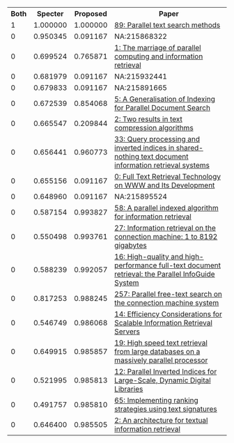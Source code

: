 <html><table><tr>
<th>Both</th>
<th>Specter</th>
<th>Proposed</th>
<th>Paper</th>
</tr>
<tr>
<td>1</td>
<td>1.000000</td>
<td>1.000000</td>
<td><a href="https://www.semanticscholar.org/paper/bd6d7209da193f29747092504499135d1c0fadca">89: Parallel text search methods</a></td>
</tr>
<tr>
<td>0</td>
<td>0.950345</td>
<td>0.091167</td>
<td>NA:215868322</td>
</tr>
<tr>
<td>0</td>
<td>0.699524</td>
<td>0.765871</td>
<td><a href="https://www.semanticscholar.org/paper/07293b90889c83b64212379353b9f6821b3c5cd1">1: The marriage of parallel computing and information retrieval</a></td>
</tr>
<tr>
<td>0</td>
<td>0.681979</td>
<td>0.091167</td>
<td>NA:215932441</td>
</tr>
<tr>
<td>0</td>
<td>0.679833</td>
<td>0.091167</td>
<td>NA:215891665</td>
</tr>
<tr>
<td>0</td>
<td>0.672539</td>
<td>0.854068</td>
<td><a href="https://www.semanticscholar.org/paper/2a72d0aa9afecf3581261014a98f6f8adce39b72">5: A Generalisation of Indexing for Parallel Document Search</a></td>
</tr>
<tr>
<td>0</td>
<td>0.665547</td>
<td>0.209844</td>
<td><a href="https://www.semanticscholar.org/paper/be0563fce48fde04673fc5eab7cca06b6db74a89">2: Two results in text compression algorithms</a></td>
</tr>
<tr>
<td>0</td>
<td>0.656441</td>
<td>0.960773</td>
<td><a href="https://www.semanticscholar.org/paper/83fbf0653b299551262e8080a9c1634ac49cc5c3">33: Query processing and inverted indices in shared-nothing text document information retrieval systems</a></td>
</tr>
<tr>
<td>0</td>
<td>0.655156</td>
<td>0.091167</td>
<td><a href="https://www.semanticscholar.org/paper/467aaed281156315cc3c253ca4b2839ac618cb3e">0: Full Text Retrieval Technology on WWW and Its Development</a></td>
</tr>
<tr>
<td>0</td>
<td>0.648960</td>
<td>0.091167</td>
<td>NA:215895524</td>
</tr>
<tr>
<td>0</td>
<td>0.587154</td>
<td>0.993827</td>
<td><a href="https://www.semanticscholar.org/paper/93770de21df83cfd9722991245d37d58e52f0f52">58: A parallel indexed algorithm for information retrieval</a></td>
</tr>
<tr>
<td>0</td>
<td>0.550498</td>
<td>0.993761</td>
<td><a href="https://www.semanticscholar.org/paper/ee8e72f22dc011d89d7d25c3269a135020e05e3f">27: Information retrieval on the connection machine: 1 to 8192 gigabytes</a></td>
</tr>
<tr>
<td>0</td>
<td>0.588239</td>
<td>0.992057</td>
<td><a href="https://www.semanticscholar.org/paper/1a9fbac9a57a65705757a846e296135f8a1255b4">16: High-quality and high-performance full-text document retrieval: the Parallel InfoGuide System</a></td>
</tr>
<tr>
<td>0</td>
<td>0.817253</td>
<td>0.988245</td>
<td><a href="https://www.semanticscholar.org/paper/ca264fa44248982aee1b756456ece9b99ae8cb39">257: Parallel free-text search on the connection machine system</a></td>
</tr>
<tr>
<td>0</td>
<td>0.546749</td>
<td>0.986068</td>
<td><a href="https://www.semanticscholar.org/paper/c6be44e1bb7ca629e6aa00cad4fa89e80e9416ab">14: Efficiency Considerations for Scalable Information Retrieval Servers</a></td>
</tr>
<tr>
<td>0</td>
<td>0.649915</td>
<td>0.985857</td>
<td><a href="https://www.semanticscholar.org/paper/f328109dff6665d0c5b83d5e5839c0c1578dba9f">19: High speed text retrieval from large databases on a massively parallel processor</a></td>
</tr>
<tr>
<td>0</td>
<td>0.521995</td>
<td>0.985813</td>
<td><a href="https://www.semanticscholar.org/paper/2f2eeb18610dc474ba60284d72cb62cc239d78ae">12: Parallel Inverted Indices for Large-Scale, Dynamic Digital Libraries</a></td>
</tr>
<tr>
<td>0</td>
<td>0.491757</td>
<td>0.985810</td>
<td><a href="https://www.semanticscholar.org/paper/37b05c8d3dcdfb5ce04355c23d993664aefb45bf">65: Implementing ranking strategies using text signatures</a></td>
</tr>
<tr>
<td>0</td>
<td>0.646400</td>
<td>0.985505</td>
<td><a href="https://www.semanticscholar.org/paper/9b0cea3d46d939ecbc8037995d04c01d788cd942">2: An architecture for textual information retrieval</a></td>
</tr>
</table></html>
